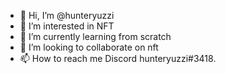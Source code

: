 - 👋 Hi, I’m @hunteryuzzi
- 👀 I’m interested in NFT
- 🌱 I’m currently learning from scratch
- 💞️ I’m looking to collaborate on nft
- 📫 How to reach me Discord hunteryuzzi#3418.

<!---
hunteryuzzi/hunteryuzzi is a ✨ special ✨ repository because its `README.md` (this file) appears on your GitHub profile.
You can click the Preview link to take a look at your changes.
--->
